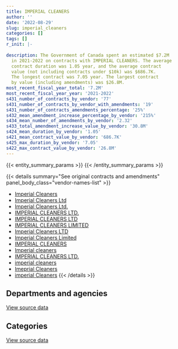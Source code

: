 ```yaml
---
title: IMPERIAL CLEANERS
author: ''
date: '2022-08-29'
slug: imperial_cleaners
categories: []
tags: []
r_init: |-
  
description: The Government of Canada spent an estimated $7.2M
  in 2021-2022 on contracts with IMPERIAL CLEANERS. The average
  contract duration was 1.05 year, and the average contract
  value (not including contracts under $10k) was $686.7K.
  The longest contract was 7.05 year. The largest contract
  by value (including amendments) was $26.8M.
most_recent_fiscal_year_total: '7.2M'
most_recent_fiscal_year_year: '2021-2022'
s431_number_of_contracts_by_vendor: '77'
s431_number_of_contracts_by_vendor_with_amendments: '19'
s431_number_of_contracts_amendments_percentage: '25%'
s432_mean_amendment_increase_percentage_by_vendor: '215%'
s434_mean_number_of_amendments_by_vendor: '2.32'
s433_total_amendment_increase_value_by_vendor: '30.8M'
s424_mean_duration_by_vendor: '1.05'
s421_mean_contract_value_by_vendor: '686.7K'
s425_max_duration_by_vendor: '7.05'
s422_max_contract_value_by_vendor: '26.8M'
---
```


<script src="/rmarkdown-libs/htmlwidgets/htmlwidgets.js"></script>
<link href="/rmarkdown-libs/datatables-css/datatables-crosstalk.css" rel="stylesheet" />
<script src="/rmarkdown-libs/datatables-binding/datatables.js"></script>
<script src="/rmarkdown-libs/jquery/jquery-3.6.0.min.js"></script>
<link href="/rmarkdown-libs/dt-core-bootstrap/css/dataTables.bootstrap.min.css" rel="stylesheet" />
<link href="/rmarkdown-libs/dt-core-bootstrap/css/dataTables.bootstrap.extra.css" rel="stylesheet" />
<script src="/rmarkdown-libs/dt-core-bootstrap/js/jquery.dataTables.min.js"></script>
<script src="/rmarkdown-libs/dt-core-bootstrap/js/dataTables.bootstrap.min.js"></script>
<link href="/rmarkdown-libs/crosstalk/css/crosstalk.min.css" rel="stylesheet" />
<script src="/rmarkdown-libs/crosstalk/js/crosstalk.min.js"></script>
<script src="/rmarkdown-libs/htmlwidgets/htmlwidgets.js"></script>
<link href="/rmarkdown-libs/datatables-css/datatables-crosstalk.css" rel="stylesheet" />
<script src="/rmarkdown-libs/datatables-binding/datatables.js"></script>
<script src="/rmarkdown-libs/jquery/jquery-3.6.0.min.js"></script>
<link href="/rmarkdown-libs/dt-core-bootstrap/css/dataTables.bootstrap.min.css" rel="stylesheet" />
<link href="/rmarkdown-libs/dt-core-bootstrap/css/dataTables.bootstrap.extra.css" rel="stylesheet" />
<script src="/rmarkdown-libs/dt-core-bootstrap/js/jquery.dataTables.min.js"></script>
<script src="/rmarkdown-libs/dt-core-bootstrap/js/dataTables.bootstrap.min.js"></script>
<link href="/rmarkdown-libs/crosstalk/css/crosstalk.min.css" rel="stylesheet" />
<script src="/rmarkdown-libs/crosstalk/js/crosstalk.min.js"></script>

{{< entity_summary_params >}}
{{< /entity_summary_params >}}

{{< details summary="See original contracts and amendments" panel_body_class="vendor-names-list" >}}
- [Imperial Cleaners](https://search.open.canada.ca/en/ct/?sort=contract_value_f%20desc&page=1&search_text=%22Imperial%20Cleaners%22)
- [Imperial Cleaners Ltd](https://search.open.canada.ca/en/ct/?sort=contract_value_f%20desc&page=1&search_text=%22Imperial%20Cleaners%20Ltd%22)
- [Imperial Cleaners Ltd.](https://search.open.canada.ca/en/ct/?sort=contract_value_f%20desc&page=1&search_text=%22Imperial%20Cleaners%20Ltd.%22)
- [IMPERIAL CLEANERS LTD.](https://search.open.canada.ca/en/ct/?sort=contract_value_f%20desc&page=1&search_text=%22IMPERIAL%20CLEANERS%20LTD.%22)
- [IMPERIAL CLEANERS LTD](https://search.open.canada.ca/en/ct/?sort=contract_value_f%20desc&page=1&search_text=%22IMPERIAL%20CLEANERS%20LTD%22)
- [IMPERIAL CLEANERS LIMITED](https://search.open.canada.ca/en/ct/?sort=contract_value_f%20desc&page=1&search_text=%22IMPERIAL%20CLEANERS%20LIMITED%22)
- [Imperial Cleaners LTD](https://search.open.canada.ca/en/ct/?sort=contract_value_f%20desc&page=1&search_text=%22Imperial%20Cleaners%20LTD%22)
- [Imperial Cleaners Limited](https://search.open.canada.ca/en/ct/?sort=contract_value_f%20desc&page=1&search_text=%22Imperial%20Cleaners%20Limited%22)
- [IMPERIAL CLEANERS](https://search.open.canada.ca/en/ct/?sort=contract_value_f%20desc&page=1&search_text=%22IMPERIAL%20CLEANERS%22)
- [Imperial cleaners](https://search.open.canada.ca/en/ct/?sort=contract_value_f%20desc&page=1&search_text=%22Imperial%20cleaners%22)
- [IMPERIAL CLEANERS LTD.](https://search.open.canada.ca/en/ct/?sort=contract_value_f%20desc&page=1&search_text=%22IMPERIAL%20CLEANERS%20%20LTD.%22)
- [imperial cleaners](https://search.open.canada.ca/en/ct/?sort=contract_value_f%20desc&page=1&search_text=%22imperial%20cleaners%22)
- [Imeprial Cleaners](https://search.open.canada.ca/en/ct/?sort=contract_value_f%20desc&page=1&search_text=%22Imeprial%20Cleaners%22)
- [imperial Cleaners](https://search.open.canada.ca/en/ct/?sort=contract_value_f%20desc&page=1&search_text=%22imperial%20Cleaners%22)
{{< /details >}}

## Departments and agencies

<div id="htmlwidget-1" style="width:100%;height:auto;" class="datatables html-widget"></div>
<script type="application/json" data-for="htmlwidget-1">{"x":{"style":"bootstrap","filter":"none","vertical":false,"data":[["<a href=\"/departments/aafc-aac/\">Agriculture and Agri-Food Canada<\/a>","<a href=\"/departments/cfia-acia/\">Canadian Food Inspection Agency<\/a>","<a href=\"/departments/dnd-mdn/\">National Defence<\/a>","<a href=\"/departments/nrc-cnrc/\">National Research Council Canada<\/a>","<a href=\"/departments/pc/\">Parks Canada<\/a>","<a href=\"/departments/pwgsc-tpsgc/\">Public Services and Procurement Canada<\/a>"],[158683.92,102281.21,9847930.98,95314.57,196002.13,300790.34],[211964.66,102561.43,8147567.38,95575.71,159479.71,824.08],[211385.52,110265.83,5579415.88,95314.57,134722.39,null],[211385.52,110265.83,6209727.87,101513.58,134722.39,438557.92]],"container":"<table class=\"table table-striped table-hover row-border order-column display\">\n  <thead>\n    <tr>\n      <th>Department<\/th>\n      <th>2018-2019<\/th>\n      <th>2019-2020<\/th>\n      <th>2020-2021<\/th>\n      <th>2021-2022<\/th>\n    <\/tr>\n  <\/thead>\n<\/table>","options":{"order":[[4,"desc"]],"pageLength":10,"autoWidth":true,"columnDefs":[{"targets":1,"render":"function(data, type, row, meta) {\n    return type !== 'display' ? data : DTWidget.formatCurrency(data, \"$\", 2, 3, \",\", \".\", true, null);\n  }"},{"targets":2,"render":"function(data, type, row, meta) {\n    return type !== 'display' ? data : DTWidget.formatCurrency(data, \"$\", 2, 3, \",\", \".\", true, null);\n  }"},{"targets":3,"render":"function(data, type, row, meta) {\n    return type !== 'display' ? data : DTWidget.formatCurrency(data, \"$\", 2, 3, \",\", \".\", true, null);\n  }"},{"targets":4,"render":"function(data, type, row, meta) {\n    return type !== 'display' ? data : DTWidget.formatCurrency(data, \"$\", 2, 3, \",\", \".\", true, null);\n  }"},{"width":"16%","targets":[1,2,3,4]},{"className":"dt-right","targets":[1,2,3,4]}],"orderClasses":false}},"evals":["options.columnDefs.0.render","options.columnDefs.1.render","options.columnDefs.2.render","options.columnDefs.3.render"],"jsHooks":[]}</script>
<p class="text-right">
<a href="https://github.com/GoC-Spending/contracts-data/tree/main/data/out/vendors/imperial_cleaners/summary_by_fiscal_year_by_department.csv" class="source-data-link btn btn-link">View source data</a>
</p>

## Categories

<div id="htmlwidget-2" style="width:100%;height:auto;" class="datatables html-widget"></div>
<script type="application/json" data-for="htmlwidget-2">{"x":{"style":"bootstrap","filter":"none","vertical":false,"data":[["<a href=\"/categories/facilities_and_construction/\">Facilities and construction<\/a>","<a href=\"/categories/professional_services/\">Professional services<\/a>"],[10345492.42,355510.73],[8694248.48,23724.5],[6131104.2,null],[7039169.58,167003.53]],"container":"<table class=\"table table-striped table-hover row-border order-column display\">\n  <thead>\n    <tr>\n      <th>Category<\/th>\n      <th>2018-2019<\/th>\n      <th>2019-2020<\/th>\n      <th>2020-2021<\/th>\n      <th>2021-2022<\/th>\n    <\/tr>\n  <\/thead>\n<\/table>","options":{"order":[[4,"desc"]],"dom":"t","pageLength":30,"autoWidth":true,"columnDefs":[{"targets":1,"render":"function(data, type, row, meta) {\n    return type !== 'display' ? data : DTWidget.formatCurrency(data, \"$\", 2, 3, \",\", \".\", true, null);\n  }"},{"targets":2,"render":"function(data, type, row, meta) {\n    return type !== 'display' ? data : DTWidget.formatCurrency(data, \"$\", 2, 3, \",\", \".\", true, null);\n  }"},{"targets":3,"render":"function(data, type, row, meta) {\n    return type !== 'display' ? data : DTWidget.formatCurrency(data, \"$\", 2, 3, \",\", \".\", true, null);\n  }"},{"targets":4,"render":"function(data, type, row, meta) {\n    return type !== 'display' ? data : DTWidget.formatCurrency(data, \"$\", 2, 3, \",\", \".\", true, null);\n  }"},{"width":"16%","targets":[1,2,3,4]},{"className":"dt-right","targets":[1,2,3,4]}],"orderClasses":false,"lengthMenu":[10,25,30,50,100]}},"evals":["options.columnDefs.0.render","options.columnDefs.1.render","options.columnDefs.2.render","options.columnDefs.3.render"],"jsHooks":[]}</script>
<p class="text-right">
<a href="https://github.com/GoC-Spending/contracts-data/tree/main/data/out/vendors/imperial_cleaners/summary_by_fiscal_year_by_category.csv" class="source-data-link btn btn-link">View source data</a>
</p>
